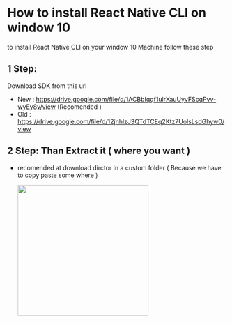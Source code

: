 # How to install React Native CLI on window 10
 to install React Native CLI on your window 10 Machine follow these step

## 1 Step:
Download SDK from this url   
- New : https://drive.google.com/file/d/1ACBbIqqf1ulrXauUyvFScqPvv-wyEy8v/view  (Recomended )
- Old : https://drive.google.com/file/d/12jnhlzJ3QTdTCEq2Ktz7UolsLsdGhyw0/view

## 2 Step: Than Extract it ( where you want )
 - recomended at download dirctor in a custom folder ( Because we have to copy paste some where )

   <img src= "https://github.com/getsettalk/install-react-native-cli-with-android-studio/assets/49394996/b6606584-0fdd-47ce-84c0-9ae59cdba7b3" width="300" />
